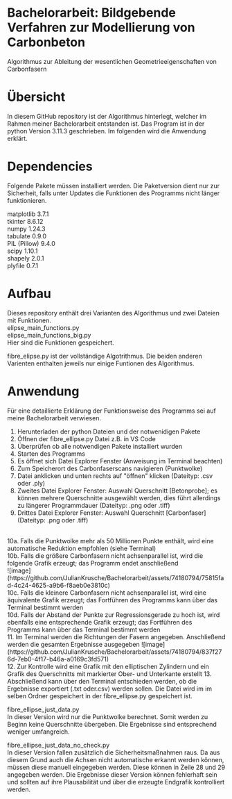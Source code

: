 # Bachelorarbeit: Bildgebende Verfahren zur Modellierung von Carbonbeton
Algorithmus zur Ableitung der wesentlichen Geometrieeigenschaften von Carbonfasern

# Übersicht
In diesem GitHub repository ist der Algorithmus hinterlegt, welcher im Rahmen meiner Bachelorarbeit entstanden ist. Das Program ist in der python Version 3.11.3 geschrieben. Im folgenden wird die Anwendung erklärt.

# Dependencies
Folgende Pakete müssen installiert werden. Die Paketversion dient nur zur Sicherheit, falls unter Updates die Funktionen des Programms nicht länger funktionieren.

matplotlib 3.7.1  <br />
tkinter 8.6.12 <br />
numpy 1.24.3 <br />
tabulate 0.9.0 <br />
PIL (Pillow) 9.4.0 <br />
scipy 1.10.1 <br />
shapely 2.0.1 <br />
plyfile 0.7.1 <br />

# Aufbau
Dieses repository enthält drei Varianten des Algorithmus und zwei Dateien mit Funktionen.  <br />
elipse_main_functions.py  <br />
elipse_main_functions_big.py  <br />
Hier sind die Funktionen gespeichert.

fibre_elipse.py ist der vollständige Algotrithmus. Die beiden anderen Varienten enthalten jeweils nur einige Funtionen des Algorithmus.

# Anwendung
Für eine detaillierte Erklärung der Funktionsweise des Programms sei auf meine Bachelorarbeit verwiesen.
1. Herunterladen der python Dateien und der notwenidigen Pakete
2. Öffnen der fibre_ellipse.py Datei z.B. in VS Code
3. Überprüfen ob alle notwendigen Pakete installiert wurden
4. Starten des Programms
5. Es öffnet sich Datei Explorer Fenster (Anweisung im Terminal beachten)
6. Zum Speicherort des Carbonfaserscans navigieren (Punktwolke)
7. Datei anklicken und unten rechts auf "öffnen" klicken (Dateityp: .csv oder .ply)
8. Zweites Datei Explorer Fenster: Auswahl Querschnitt [Betonprobe]; es können mehrere Querschnitte ausgewählt werden, dies führt allerdings zu längerer Programmdauer (Dateityp: .png oder .tiff)
9. Drittes Datei Explorer Fenster: Auswahl Querschnitt [Carbonfaser] (Dateityp: .png oder .tiff)<br />
<br />
10a.   Falls die Punktwolke mehr als 50 Millionen Punkte enthält, wird eine automatische Reduktion empfohlen (siehe Terminal)<br />
10b.   Falls die größere Carbonfasern nicht achsenparallel ist, wird die folgende Grafik erzeugt; das Programm endet anschließend<br />
![image](https://github.com/JulianKrusche/Bachelorarbeit/assets/74180794/75815fad-4c24-4625-a9b6-f8aeb0e3810c)<br />
10c.   Falls die kleinere Carbonfasern nicht achsenparallel ist, wird eine äquivalente Grafik erzeugt; das Fortführen des Programms kann über das Terminal bestimmt werden<br />
10d.   Falls der Abstand der Punkte zur Regressionsgerade zu hoch ist, wird ebenfalls eine entsprechende Grafik erzeugt; das Fortführen des Programms kann über das Terminal bestimmt werden<br />
11. Im Terminal werden die Richtungen der Fasern angegeben. Anschließend werden die gesamten Ergebnisse ausgegeben
    ![image](https://github.com/JulianKrusche/Bachelorarbeit/assets/74180794/837f276d-7eb0-4f17-b46a-a0169c3fd571)<br />
12. Zur Kontrolle wird eine Grafik mit den elliptischen Zylindern und ein Grafik des Querschnitts mit markierter Ober- und Unterkante erstellt
13. Abschließend kann über den Terminal entschieden werden, ob die Ergebnisse exportiert (.txt oder.csv) werden sollen. Die Datei wird im im selben Ordner gespeichert in der fibre_ellipse.py gespeichert ist.


fibre_ellipse_just_data.py <br />
In dieser Version wird nur die Punktwolke berechnet. Somit werden zu Beginn keine Querschnitte übergeben. Die Ergebnisse sind entsprechend weniger umfangreich. <br />

fibre_ellipse_just_data_no_check.py <br />
In dieser Version fallen zusätzlich die Sicherheitsmaßnahmen raus. Da aus diesem Grund auch die Achsen nicht automatische erkannt werden können, müssen diese manuell eingegeben werden. Diese können in Zeile 28 und 29 angegeben werden. Die Ergebnisse dieser Version können fehlerhaft sein und sollten auf ihre Plausabilität und über die erzeugte Endgrafik kontrolliert werden.

